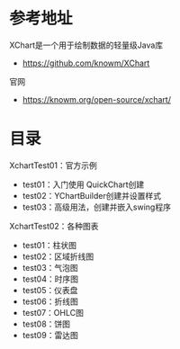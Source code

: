 # 参考地址
XChart是一个用于绘制数据的轻量级Java库
- https://github.com/knowm/XChart

官网
- https://knowm.org/open-source/xchart/

# 目录
XchartTest01：官方示例
- test01：入门使用 QuickChart创建
- test02：YChartBuilder创建并设置样式
- test03：高级用法，创建并嵌入swing程序

XchartTest02：各种图表
- test01：柱状图
- test02：区域折线图
- test03：气泡图
- test04：时序图
- test05：仪表盘
- test06：折线图
- test07：OHLC图
- test08：饼图
- test09：雷达图